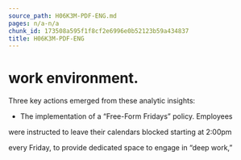 ```yaml
---
source_path: H06K3M-PDF-ENG.md
pages: n/a-n/a
chunk_id: 173508a595f1f8cf2e6996e0b52123b59a434837
title: H06K3M-PDF-ENG
---
```

# work environment.

Three key actions emerged from these analytic insights:

- The implementation of a “Free-Form Fridays” policy. Employees

were instructed to leave their calendars blocked starting at 2:00pm

every Friday, to provide dedicated space to engage in “deep work,”

